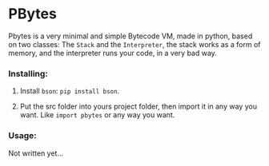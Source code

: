 # PBytes

Pbytes is a very minimal and simple Bytecode VM, made in python, based on two classes: The `Stack` and the `Interpreter`, the stack works as a form of memory, and the interpreter runs your code, in a very bad way.

### Installing:

1. Install `bson`: `pip install bson`.

2. Put the src folder into yours project folder, then import it in any way you want. Like `import pbytes` or any way you want.


### Usage:

Not written yet...